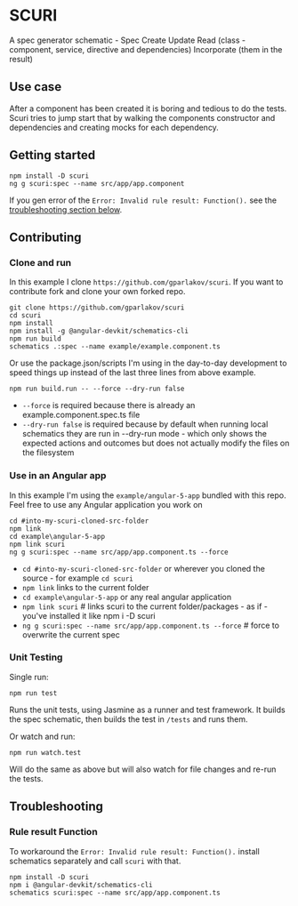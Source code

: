 # SCURI
A spec generator schematic - Spec Create Update Read (class - component, service, directive and dependencies) Incorporate (them in the result)

## Use case
After a component has been created it is boring and tedious to do the tests. Scuri tries to jump start that by walking the components constructor and dependencies and creating mocks for each dependency.

## Getting started
```
npm install -D scuri
ng g scuri:spec --name src/app/app.component
```
If you gen error of the `Error: Invalid rule result: Function().` see the [troubleshooting section below](#rule_result_function).

## Contributing

### Clone and run
In this example I clone `https://github.com/gparlakov/scuri`. If you want to contribute fork and clone your own forked repo.

```
git clone https://github.com/gparlakov/scuri
cd scuri
npm install
npm install -g @angular-devkit/schematics-cli
npm run build
schematics .:spec --name example/example.component.ts
```

Or use the package.json/scripts I'm using in the day-to-day development to speed things up instead of the last three lines from above example.
```
npm run build.run -- --force --dry-run false
```
 - `--force` is required because there is already an example.component.spec.ts file
 - `--dry-run false` is required because by default when running local schematics they are run in --dry-run mode - which only shows the expected actions and outcomes but does not actually modify the files on the filesystem

### Use in an Angular app
In this example I'm using the `example/angular-5-app` bundled with this repo. Feel free to use any Angular application you work on
```
cd #into-my-scuri-cloned-src-folder
npm link
cd example\angular-5-app
npm link scuri
ng g scuri:spec --name src/app/app.component.ts --force
```

- `cd #into-my-scuri-cloned-src-folder` or wherever you cloned the source - for example `cd scuri`
- `npm link`  links to the current folder
- `cd example\angular-5-app`  or any real angular application
- `npm link scuri` # links scuri to the current folder/packages - as if - you've installed it like npm i -D scuri
- `ng g scuri:spec --name src/app/app.component.ts --force` # force to overwrite the current spec

### Unit Testing
Single run:
```
npm run test
```
Runs the unit tests, using Jasmine as a runner and test framework. It builds the spec schematic, then builds the test in `/tests` and runs them.

Or watch and run:
```
npm run watch.test
```
Will do the same as above but will also watch for file changes and re-run the tests.


## Troubleshooting

### Rule result Function
To workaround the `Error: Invalid rule result: Function().` install schematics separately and call `scuri` with that.
```
npm install -D scuri
npm i @angular-devkit/schematics-cli
schematics scuri:spec --name src/app/app.component.ts
```
